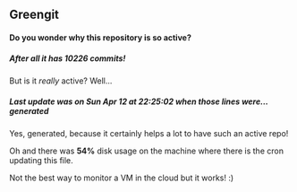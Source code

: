 ## Greengit

#### Do you wonder why this repository is so active?

##### After all it has 10226 commits!

But is it *really* active? Well...

##### Last update was on Sun Apr 12 at 22:25:02 when those lines were... generated

Yes, generated, because it certainly helps a lot to have such an active repo!

Oh and there was **54%** disk usage on the machine
where there is the cron updating this file.

Not the best way to monitor a VM in the cloud but it works! :)
